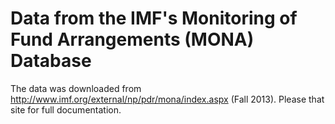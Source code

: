 # Data from the IMF's Monitoring of Fund Arrangements (MONA) Database

The data was downloaded from <http://www.imf.org/external/np/pdr/mona/index.aspx> (Fall 2013). Please that site for full documentation.